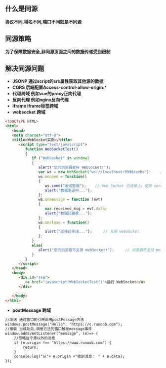 ## 什么是同源
**协议不同,域名不同,端口不同就是不同源**

## 同源策略
**为了保障数据安全,非同源页面之间的数据传递受到限制**

## 解决同源问题
+ **JSONP 通过script的src属性获取其他源的数据** 
+ **CORS 后端配置Access-control-allow-origin:*** 
+ **代理跨域 例如vue的proxy正向代理**
+ **反向代理 例如nginx反向代理**
+ **iframe iframe标签跨域**
+ **websocket 跨域**
```html
<!DOCTYPE HTML>
<html>
   <head>
   <meta charset="utf-8">
   <title>WebSocket实例</title>
      <script type="text/javascript">
         function WebSocketTest()
         {
            if ("WebSocket" in window)
            {
               alert("您的浏览器支持 WebSocket!");
               var ws = new WebSocket("ws://localhost:9998/echo");    // 打开一个 web socket
               ws.onopen = function()
               {
                  ws.send("发送数据");    // Web Socket 已连接上，使用 send() 方法发送数据
                  alert("数据发送中...");
               };
               ws.onmessage = function (evt) 
               { 
                  var received_msg = evt.data;
                  alert("数据已接收...");
               };
               ws.onclose = function()
               { 
                  alert("连接已关闭...");     // 关闭 websocket
               };
            }
            else{
               alert("您的浏览器不支持 WebSocket!");     // 浏览器不支持 WebSocket
            }
         }
      </script>
   </head>
   <body>
      <div id="sse">
         <a href="javascript:WebSocketTest()">运行 WebSocket</a>
      </div>
   
   </body>
</html>
```
+ **postMessage 跨域**
```html
//发送 通过窗口的引用调用postMessage方法
windows.postMessage("Hello", "https://c.runoob.com");
//接收 当成功后,调用方法的窗口触发message事件
window.addEventListener(“message”, (e)=> { 
    //忽略这个源以外的消息
    if (e.origin !== "https://www.runoob.com") {  
        return;
    }
    console.log("从"+ e.origin +"收到消息： " + e.data);
});
```